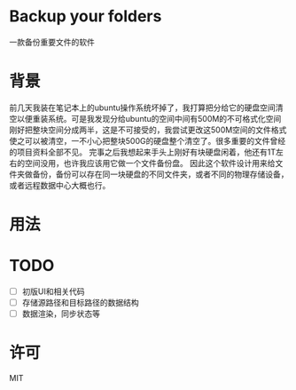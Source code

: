 # Backup your folders
一款备份重要文件的软件

# 背景
前几天我装在笔记本上的ubuntu操作系统坏掉了，我打算把分给它的硬盘空间清空以便重装系统。可是我发现分给ubuntu的空间中间有500M的不可格式化空间刚好把整块空间分成两半，这是不可接受的，我尝试更改这500M空间的文件格式使之可以被清空，一不小心把整块500G的硬盘整个清空了。很多重要的文件曾经的项目资料全部不见。
完事之后我想起来手头上刚好有块硬盘闲着，他还有1T左右的空间没用，也许我应该用它做一个文件备份盘。
因此这个软件设计用来给文件夹做备份，备份可以存在同一块硬盘的不同文件夹，或者不同的物理存储设备，或者远程数据中心大概也行。

# 用法

# TODO
- [ ] 初版UI和相关代码
- [ ] 存储源路径和目标路径的数据结构
- [ ] 数据渲染，同步状态等

# 许可
MIT